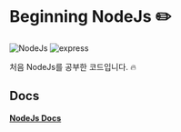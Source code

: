 # Beginning NodeJs :pencil2:
![NodeJs](https://img.shields.io/badge/NodeJs-14.15.0-important.svg)
![express](https://img.shields.io/badge/express-4.17.1-important.svg)

처음 NodeJs를 공부한 코드입니다. :fire:

## Docs
[**NodeJs Docs**](https://nodejs.org/en/docs/)



